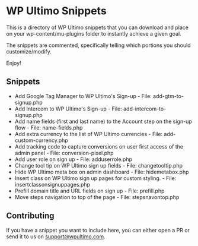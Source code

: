 # WP Ultimo Snippets

This is a directory of WP Ultimo snippets that you can download and place on your wp-content/mu-plugins folder to instantly achieve a given goal.

The snippets are commented, specifically telling which portions you should customize/modify.

Enjoy!

## Snippets
- Add Google Tag Manager to WP Ultimo's Sign-up - File: add-gtm-to-signup.php
- Add Intercom to WP Ultimo's Sign-up - File: add-intercom-to-signup.php
- Add name fields (first and last name) to the Account step on the sign-up flow - File: name-fields.php
- Add extra currency to the list of WP Ultimo currencies - File: add-custom-currency.php
- Add tracking code to capture conversions on user first access of the admin panel - File: conversion-pixel.php
- Add user role on sign up - File: adduserrole.php
- Change tool tip on WP Ultimo sign up fields - File: changetooltip.php
- Hide WP Ultimo meta box on admin dashboard - File: hidemetabox.php
- Insert class on WP Ultimo sign up pages for custom styling. - File: insertclassonsignuppages.php
- Prefill domain title and URL fields on sign up - File: prefill.php
- Move steps navigation to top of the page - File: stepsnavontop.php

## Contributing

If you have a snippet you want to include here, you can either open a PR or send it to us on support@wpultimo.com.
